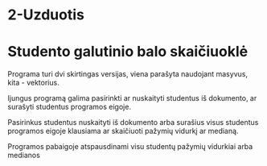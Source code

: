 # 2-Uzduotis
# Studento galutinio balo skaičiuoklė
Programa turi dvi skirtingas versijas, viena parašyta naudojant masyvus, kita - vektorius.

Ijungus programą galima pasirinkti ar nuskaityti studentus iš dokumento, ar surašyti studentus programos eigoje.

Pasirinkus studentus nuskaityti iš dokumento arba surašius visus studentus programos eigoje klausiama ar skaičiuoti pažymių vidurkį ar medianą.

Programos pabaigoje atspausdinami visu studentų pažymių vidurkiai arba medianos
